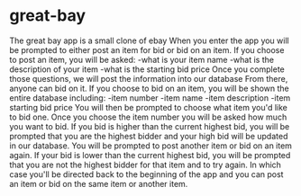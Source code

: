 # great-bay
The great bay app is a small clone of ebay  When you enter the app you will be prompted to either post an item for bid or bid on an item.  If you choose to post an item, you will be asked: -what is your item name -what is the description of your item -what is the starting bid price  Once you complete those questions, we will post the information into our database  From there, anyone can bid on it.  If you choose to bid on an item, you will be shown the entire database including: -item number -item name -item description -item starting bid price  You will then be prompted to choose what item you'd like to bid one.  Once you choose the item number you will be asked how much you want to bid.  If you bid is higher than the current highest bid, you will be prompted that you are the highest bidder and your high bid will be updated in our database. You will be prompted to post another item or bid on an item again.  If your bid is lower than the current highest bid, you will be prompted that you are not the highest bidder for that item and to try again. In which case you'll be directed back to the beginning of the app and you can post an item or bid on the same item or another item.
